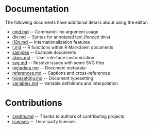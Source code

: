 # Documentation

The following documents have additional details about using the editor:

* [cmd.md](cmd.md) -- Command-line argument usage
* [div.md](div.md) -- Syntax for annotated text (fenced divs)
* [i18n.md](i18n.md) -- Internationalization features
* [r.md](r.md) -- R functions within R Markdown documents
* [samples](samples) -- Example documents
* [skins.md](skins.md) -- User interface customization
* [svg.md](svg.md) -- Resolve issues with some SVG files
* [metadata.md](metadata.md) -- Document metadata
* [references.md](references.md) -- Captions and cross-references
* [typesetting.md](typesetting.md) -- Document typesetting
* [variables.md](variables.md) -- Variable definitions and interpolation

# Contributions

* [credits.md](credits.md) -- Thanks to authors of contributing projects
* [licenses](licenses) -- Third-party licenses

